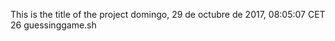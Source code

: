 This is the title of the project
domingo, 29 de octubre de 2017, 08:05:07 CET
      26 guessinggame.sh
